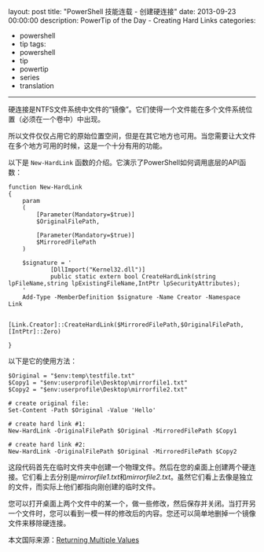 layout: post
title: "PowerShell 技能连载 - 创建硬连接"
date: 2013-09-23 00:00:00
description: PowerTip of the Day - Creating Hard Links
categories:
- powershell
- tip
tags:
- powershell
- tip
- powertip
- series
- translation
---
硬连接是NTFS文件系统中文件的“镜像”。它们使得一个文件能在多个文件系统位置（必须在一个卷中）中出现。

所以文件仅仅占用它的原始位置空间，但是在其它地方也可用。当您需要让大文件在多个地方可用的时候，这是一个十分有用的功能。

以下是 `New-HardLink` 函数的介绍。它演示了PowerShell如何调用底层的API函数：
<!--more-->

	function New-HardLink
	{
	    param
	    (
	        [Parameter(Mandatory=$true)]
	        $OriginalFilePath,
	
	        [Parameter(Mandatory=$true)]
	        $MirroredFilePath
	    )
	
	    $signature = '
	            [DllImport("Kernel32.dll")]
	            public static extern bool CreateHardLink(string lpFileName,string lpExistingFileName,IntPtr lpSecurityAttributes);
	    '
	    Add-Type -MemberDefinition $signature -Name Creator -Namespace Link 
	
	    [Link.Creator]::CreateHardLink($MirroredFilePath,$OriginalFilePath,[IntPtr]::Zero)
	
	} 

以下是它的使用方法：

	$Original = "$env:temp\testfile.txt"
	$Copy1 = "$env:userprofile\Desktop\mirrorfile1.txt"
	$Copy2 = "$env:userprofile\Desktop\mirrorfile2.txt"
	
	# create original file:
	Set-Content -Path $Original -Value 'Hello'
	
	# create hard link #1:
	New-HardLink -OriginalFilePath $Original -MirroredFilePath $Copy1
	
	# create hard link #2:
	New-HardLink -OriginalFilePath $Original -MirroredFilePath $Copy2 

这段代码首先在临时文件夹中创建一个物理文件。然后在您的桌面上创建两个硬连接。它们看上去分别是*mirrorfile1.txt*和*mirrorfile2.txt*。虽然它们看上去像是独立的文件，而实际上他们都指向刚创建的临时文件。 

您可以打开桌面上两个文件中的某一个，做一些修改，然后保存并关闭。当打开另一个文件时，您可以看到一模一样的修改后的内容。您还可以简单地删掉一个镜像文件来移除硬连接。
<!--more-->

本文国际来源：[Returning Multiple Values](http://community.idera.com/powershell/powertips/b/tips/posts/returning-multiple-values)
